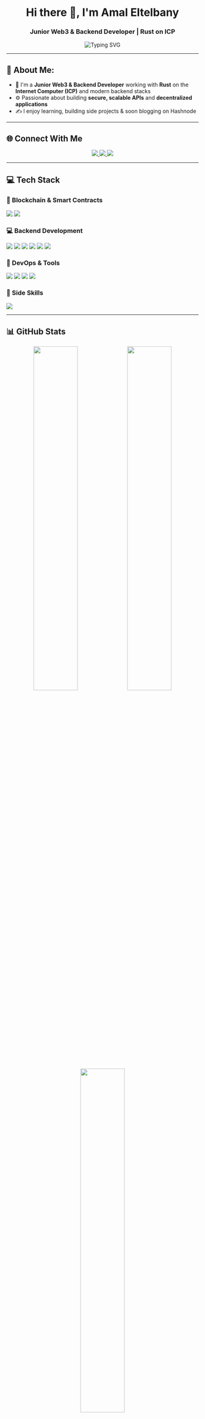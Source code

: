 <h1 align="center">Hi there 👋, I'm Amal Eltelbany</h1>
<h3 align="center">Junior Web3 & Backend Developer | Rust on ICP</h3>

<p align="center">
  <img src="https://readme-typing-svg.demolab.com?font=Fira+Code&duration=3000&pause=1000&center=true&vCenter=true&width=435&lines=I+build+Decentralized+Apps+%F0%9F%92%BB;Backend+Engineer+with+Rust+%26+TypeScript;Writing+clean%2C+scalable+code+%E2%9C%94%EF%B8%8F;Learning+Never+Stops+%F0%9F%8C%9F" alt="Typing SVG" />
</p>

---

## 💫 About Me:

- 🧠 I'm a **Junior Web3 & Backend Developer** working with **Rust** on the **Internet Computer (ICP)** and modern backend stacks  
- ⚙️ Passionate about building **secure, scalable APIs** and **decentralized applications**
- ✍️ I enjoy learning, building side projects & soon blogging on Hashnode

---

## 🌐 Connect With Me

<p align="center">
  <a href="https://www.linkedin.com/in/amal-eltelbany-7a5470204/" target="_blank">
    <img src="https://img.shields.io/badge/LinkedIn-%230077B5.svg?style=for-the-badge&logo=linkedin&logoColor=white"/>
  </a>
  <a href="https://x.com/amaal_1_2" target="_blank">
    <img src="https://img.shields.io/badge/X-000000.svg?style=for-the-badge&logo=X&logoColor=white"/>
  </a>
  <a href="https://amalonchain.hashnode.dev" target="_blank">
    <img src="https://img.shields.io/badge/Blog-%23FFA500.svg?style=for-the-badge&logo=hashnode&logoColor=white"/>
  </a>
</p>

---

## 💻 Tech Stack

### 🔗 Blockchain & Smart Contracts
<p>
  <img src="https://img.shields.io/badge/Internet%20Computer-000000?style=for-the-badge&logo=internet-computer&logoColor=white"/>
  <img src="https://img.shields.io/badge/rust-%23000000.svg?style=for-the-badge&logo=rust&logoColor=white"/>
</p>

### 💻 Backend Development
<p>
  <img src="https://img.shields.io/badge/typescript-%23007ACC.svg?style=for-the-badge&logo=typescript&logoColor=white"/>
  <img src="https://img.shields.io/badge/node.js-339933.svg?style=for-the-badge&logo=nodedotjs&logoColor=white"/>
  <img src="https://img.shields.io/badge/express.js-%23404d59.svg?style=for-the-badge&logo=express&logoColor=white"/>
  <img src="https://img.shields.io/badge/nestjs-%23E0234E.svg?style=for-the-badge&logo=nestjs&logoColor=white"/>
  <img src="https://img.shields.io/badge/MongoDB-%234ea94b.svg?style=for-the-badge&logo=mongodb&logoColor=white"/>
  <img src="https://img.shields.io/badge/mysql-4479A1.svg?style=for-the-badge&logo=mysql&logoColor=white"/>
</p>

### 🧪 DevOps & Tools
<p>
  <img src="https://img.shields.io/badge/docker-%230db7ed.svg?style=for-the-badge&logo=docker&logoColor=white"/>
  <img src="https://img.shields.io/badge/GitHub%20Actions-2088FF?style=for-the-badge&logo=github-actions&logoColor=white"/>
  <img src="https://img.shields.io/badge/git-%23F05033.svg?style=for-the-badge&logo=git&logoColor=white"/>
  <img src="https://img.shields.io/badge/jira-%230A0FFF.svg?style=for-the-badge&logo=jira&logoColor=white"/>
</p>

### 🎨 Side Skills
<p>
  <img src="https://img.shields.io/badge/react-%2320232a.svg?style=for-the-badge&logo=react&logoColor=%2361DAFB"/>
</p>

---

## 📊 GitHub Stats

<p align="center">
  <img src="https://github-readme-stats.vercel.app/api?username=AmalEltelbany&show_icons=true&theme=tokyonight&hide_border=true" width="48%"/>
  <img src="https://github-readme-streak-stats.herokuapp.com?user=AmalEltelbany&theme=tokyonight&hide_border=true" width="48%"/>
</p>
<p align="center">
  <img src="https://github-readme-stats.vercel.app/api/top-langs/?username=AmalEltelbany&layout=compact&theme=tokyonight&hide_border=true" width="48%"/>
</p>



<!-- Proudly built with ❤️ by Amal -->
